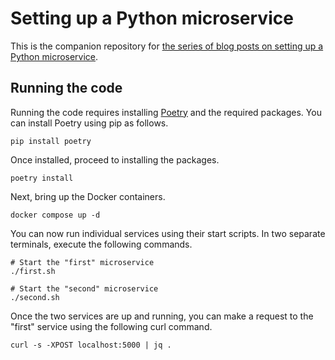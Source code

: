 # Setting up a Python microservice  

This is the companion repository for [the series of blog posts on setting up a Python microservice](https://fasihkhatib.com/2024/03/21/Setting-up-a-Python-microservice/).  

## Running the code  

Running the code requires installing [Poetry](https://python-poetry.org/) and the required packages. You can install Poetry using pip as follows.   

```
pip install poetry
```   

Once installed, proceed to installing the packages.  

```
poetry install
```  

Next, bring up the Docker containers.  

```
docker compose up -d
```  

You can now run individual services using their start scripts. In two separate terminals, execute the following commands.

```shell
# Start the "first" microservice
./first.sh
```   

```shell
# Start the "second" microservice
./second.sh
```  

Once the two services are up and running, you can make a request to the "first" service using the following curl command.  

```shell
curl -s -XPOST localhost:5000 | jq .
```